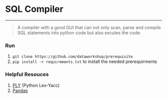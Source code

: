 # SQL Compiler
---------------------
> A compiler with a good GUI that can not only scan, parse and compile SQL statements into python code but also excutes the code.


### Run
1. `git clone https://github.com/dataworkshop/prerequisite`
2. `pip install -r requirements.txt` to install the needed prerequirments 



### Helpful Resouces
1. [PLY](http://www.dabeaz.com/ply/ply.html) (Python Lex-Yacc)
2. [Pandas](https://pandas.pydata.org/docs/)